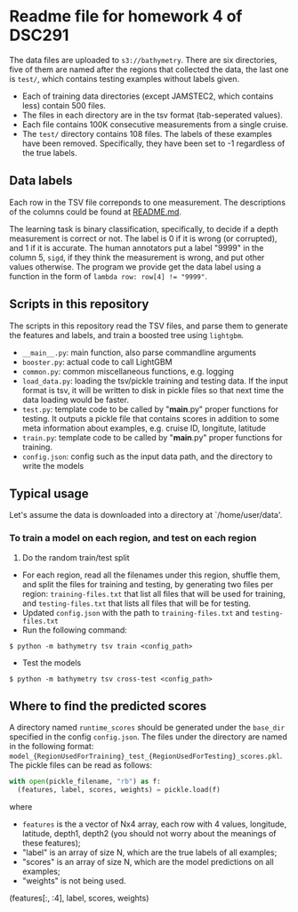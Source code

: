 # Readme file for homework 4 of DSC291

The data files are uploaded to `s3://bathymetry`.
There are six directories, five of them are named after the regions that collected the data, the last one is `test/`,
which contains testing examples without labels given.

* Each of training data directories (except JAMSTEC2, which contains less) contain 500 files.
* The files in each directory are in the tsv format (tab-seperated values).
* Each file contains 100K consecutive measurements from a single cruise.
* The `test/` directory contains 108 files. The labels of these examples have been removed.
Specifically, they have been set to -1 regardless of the true labels.

## Data labels

Each row in the TSV file correponds to one measurement. The descriptions of the columns could be found at
[README.md](README.md).

The learning task is binary classification, specifically, to decide if a depth measurement is correct or not.
The label is 0 if it is wrong (or corrupted), and 1 if it is accurate.
The human annotators put a label "9999" in the column 5, `sigd`, if they think the measurement is wrong,
and put other values otherwise.
The program we provide get the data label using a function in the form of `lambda row: row[4] != "9999"`.



## Scripts in this repository

The scripts in this repository read the TSV files, and parse them to generate the features and labels,
and train a boosted tree using `lightgbm`.

* `__main__.py`: main function, also parse commandline arguments
* `booster.py`: actual code to call LightGBM
* `common.py`:	common miscellaneous functions, e.g. logging
* `load_data.py`: loading the tsv/pickle training and testing data.
If the input format is tsv, it will be written to disk in pickle files so that next time the data loading would be faster.
* `test.py`: template code to be called by "__main__.py" proper functions for testing. It outputs a pickle file that
contains scores in addition to some meta information about examples, e.g. cruise ID, longitute, latitude
* `train.py`: template code to be called by "__main__.py" proper functions for training.
* `config.json`: config such as the input data path, and the directory to write the models

## Typical usage

Let's assume the data is downloaded into a directory at `/home/user/data'.

### To train a model on each region, and test on each region

1. Do the random train/test split

* For each region, read all the filenames under this region, shuffle them, and split the files for training and testing,
by generating two files per region: `training-files.txt` that list all files that will be used for training,
and `testing-files.txt` that lists all files that will be for testing.
* Updated `config.json` with the path to `training-files.txt` and `testing-files.txt`
* Run the following command:
```
$ python -m bathymetry tsv train <config_path>
```
* Test the models
```
$ python -m bathymetry tsv cross-test <config_path>
```

## Where to find the predicted scores

A directory named `runtime_scores` should be generated under the `base_dir` specified in the config `config.json`.
The files under the directory are named in the following format:
`model_{RegionUsedForTraining}_test_{RegionUsedForTesting}_scores.pkl`.
The pickle files can be read as follows:
```python
with open(pickle_filename, "rb") as f:
  (features, label, scores, weights) = pickle.load(f)
```
where
* `features` is the a vector of Nx4 array, each row with 4 values, longitude, latitude, depth1, depth2 (you should not worry about the meanings of these features);
* "label" is an array of size N, which are the true labels of all examples;
* "scores" is an array of size N, which are the model predictions on all examples;
* "weights" is not being used.

(features[:, :4], label, scores, weights)

